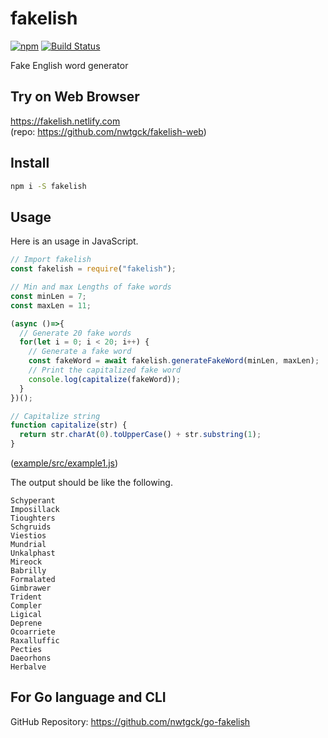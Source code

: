 # fakelish

[![npm](https://img.shields.io/npm/v/fakelish.svg)](https://www.npmjs.com/package/fakelish)
 [![Build Status](https://travis-ci.com/nwtgck/fakelish-npm.svg?token=TuxNpqznwwyy7hyJwBVm&branch=develop)](https://travis-ci.com/nwtgck/fakelish-npm)

Fake English word generator

## Try on Web Browser
<https://fakelish.netlify.com>  
(repo: <https://github.com/nwtgck/fakelish-web>)

## Install

```bash
npm i -S fakelish
```

## Usage

Here is an usage in JavaScript.

```js
// Import fakelish
const fakelish = require("fakelish");

// Min and max Lengths of fake words
const minLen = 7;
const maxLen = 11;

(async ()=>{
  // Generate 20 fake words
  for(let i = 0; i < 20; i++) {
    // Generate a fake word
    const fakeWord = await fakelish.generateFakeWord(minLen, maxLen);
    // Print the capitalized fake word
    console.log(capitalize(fakeWord));
  }
})();

// Capitalize string
function capitalize(str) {
  return str.charAt(0).toUpperCase() + str.substring(1);
}
```
([example/src/example1.js](example/src/example1.js))


The output should be like the following.

```
Schyperant
Imposillack
Tioughters
Schgruids
Viestios
Mundrial
Unkalphast
Mireock
Babrilly
Formalated
Gimbrawer
Trident
Compler
Ligical
Deprene
Ocoarriete
Raxalluffic
Pecties
Daeorhons
Herbalve
```

## For Go language and CLI
GitHub Repository: <https://github.com/nwtgck/go-fakelish>
